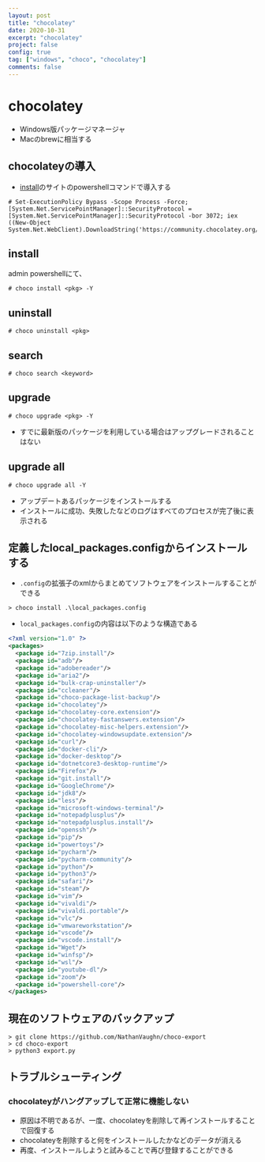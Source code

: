```yaml
---
layout: post
title: "chocolatey"
date: 2020-10-31
excerpt: "chocolatey"
project: false
config: true
tag: ["windows", "choco", "chocolatey"]
comments: false
---
```


# chocolatey
 - Windows版パッケージマネージャ
 - Macのbrewに相当する

## chocolateyの導入
 - [install](https://chocolatey.org/install)のサイトのpowershellコマンドで導入する

```console
# Set-ExecutionPolicy Bypass -Scope Process -Force; [System.Net.ServicePointManager]::SecurityProtocol = [System.Net.ServicePointManager]::SecurityProtocol -bor 3072; iex ((New-Object System.Net.WebClient).DownloadString('https://community.chocolatey.org/install.ps1'))
```

## install 

admin powershellにて、

```console
# choco install <pkg> -Y
```

## uninstall

```console
# choco uninstall <pkg>
```

## search

```console
# choco search <keyword>
```

## upgrade

```console
# choco upgrade <pkg> -Y
```
 - すでに最新版のパッケージを利用している場合はアップグレードされることはない

## upgrade all

```console
# choco upgrade all -Y
```
 - アップデートあるパッケージをインストールする
 - インストールに成功、失敗したなどのログはすべてのプロセスが完了後に表示される

## 定義したlocal_packages.configからインストールする  
 - `.config`の拡張子のxmlからまとめてソフトウェアをインストールすることができる

```console
> choco install .\local_packages.config
```

 - `local_packages.config`の内容は以下のような構造である  

```xml
<?xml version="1.0" ?>
<packages>
  <package id="7zip.install"/>
  <package id="adb"/>
  <package id="adobereader"/>
  <package id="aria2"/>
  <package id="bulk-crap-uninstaller"/>
  <package id="ccleaner"/>
  <package id="choco-package-list-backup"/>
  <package id="chocolatey"/>
  <package id="chocolatey-core.extension"/>
  <package id="chocolatey-fastanswers.extension"/>
  <package id="chocolatey-misc-helpers.extension"/>
  <package id="chocolatey-windowsupdate.extension"/>
  <package id="curl"/>
  <package id="docker-cli"/>
  <package id="docker-desktop"/>
  <package id="dotnetcore3-desktop-runtime"/>
  <package id="Firefox"/>
  <package id="git.install"/>
  <package id="GoogleChrome"/>
  <package id="jdk8"/>
  <package id="less"/>
  <package id="microsoft-windows-terminal"/>
  <package id="notepadplusplus"/>
  <package id="notepadplusplus.install"/>
  <package id="openssh"/>
  <package id="pip"/>
  <package id="powertoys"/>
  <package id="pycharm"/>
  <package id="pycharm-community"/>
  <package id="python"/>
  <package id="python3"/>
  <package id="safari"/>
  <package id="steam"/>
  <package id="vim"/>
  <package id="vivaldi"/>
  <package id="vivaldi.portable"/>
  <package id="vlc"/>
  <package id="vmwareworkstation"/>
  <package id="vscode"/>
  <package id="vscode.install"/>
  <package id="Wget"/>
  <package id="winfsp"/>
  <package id="wsl"/>
  <package id="youtube-dl"/>
  <package id="zoom"/>
  <package id="powershell-core"/>
</packages>
```

## 現在のソフトウェアのバックアップ

```console
> git clone https://github.com/NathanVaughn/choco-export
> cd choco-export
> python3 export.py
```

## トラブルシューティング

### chocolateyがハングアップして正常に機能しない
 - 原因は不明であるが、一度、chocolateyを削除して再インストールすることで回復する
 - chocolateyを削除すると何をインストールしたかなどのデータが消える
 - 再度、インストールしようと試みることで再び登録することができる
